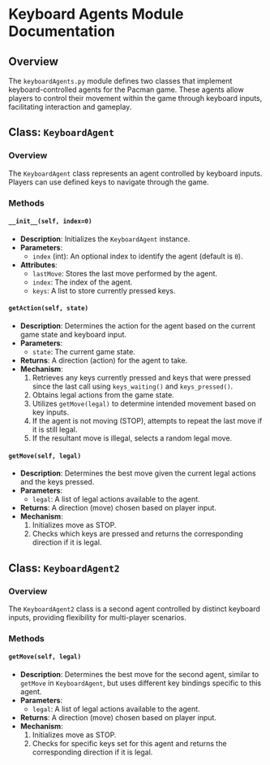 # Keyboard Agents Module Documentation

## Overview

The `keyboardAgents.py` module defines two classes that implement keyboard-controlled agents for the Pacman game. These agents allow players to control their movement within the game through keyboard inputs, facilitating interaction and gameplay.

## Class: `KeyboardAgent`

### Overview
The `KeyboardAgent` class represents an agent controlled by keyboard inputs. Players can use defined keys to navigate through the game.

### Methods

#### `__init__(self, index=0)`
- **Description**: Initializes the `KeyboardAgent` instance.
- **Parameters**: 
  - `index` (int): An optional index to identify the agent (default is `0`).
- **Attributes**:
  - `lastMove`: Stores the last move performed by the agent.
  - `index`: The index of the agent.
  - `keys`: A list to store currently pressed keys.

#### `getAction(self, state)`
- **Description**: Determines the action for the agent based on the current game state and keyboard input.
- **Parameters**: 
  - `state`: The current game state.
- **Returns**: A direction (action) for the agent to take.
- **Mechanism**:
  1. Retrieves any keys currently pressed and keys that were pressed since the last call using `keys_waiting()` and `keys_pressed()`.
  2. Obtains legal actions from the game state.
  3. Utilizes `getMove(legal)` to determine intended movement based on key inputs.
  4. If the agent is not moving (STOP), attempts to repeat the last move if it is still legal.
  5. If the resultant move is illegal, selects a random legal move.

#### `getMove(self, legal)`
- **Description**: Determines the best move given the current legal actions and the keys pressed.
- **Parameters**: 
  - `legal`: A list of legal actions available to the agent.
- **Returns**: A direction (move) chosen based on player input.
- **Mechanism**:
  1. Initializes move as STOP.
  2. Checks which keys are pressed and returns the corresponding direction if it is legal.

## Class: `KeyboardAgent2`

### Overview
The `KeyboardAgent2` class is a second agent controlled by distinct keyboard inputs, providing flexibility for multi-player scenarios.

### Methods

#### `getMove(self, legal)`
- **Description**: Determines the best move for the second agent, similar to `getMove` in `KeyboardAgent`, but uses different key bindings specific to this agent.
- **Parameters**: 
  - `legal`: A list of legal actions available to the agent.
- **Returns**: A direction (move) chosen based on player input.
- **Mechanism**:
  1. Initializes move as STOP.
  2. Checks for specific keys set for this agent and returns the corresponding direction if it is legal.